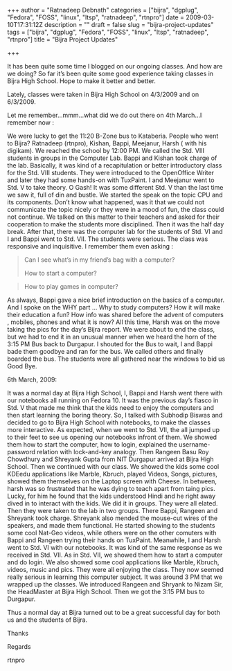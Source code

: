 +++
author = "Ratnadeep Debnath"
categories = ["bijra", "dgplug", "Fedora", "FOSS", "linux", "ltsp", "ratnadeep", "rtnpro"]
date = 2009-03-10T17:31:12Z
description = ""
draft = false
slug = "bijra-project-updates"
tags = ["bijra", "dgplug", "Fedora", "FOSS", "linux", "ltsp", "ratnadeep", "rtnpro"]
title = "Bijra Project Updates"

+++


It has been quite some time I blogged on our ongoing classes. And how are we doing? So far it’s been quite some good experience taking classes in Bijra High School. Hope to make it better and better.

Lately, classes were taken in Bijra High School on 4/3/2009 and on 6/3/2009.

Let me remember…mmm…what did we do out there on 4th March…I remember now :

We were lucky to get the 11:20 B-Zone bus to Kataberia. People who went to Bijra? Ratnadeep (rtnpro), Kishan, Bappi, Meejanur, Harsh ( with his digikam). We reached the school by 12:00 PM. We called the Std. VIII students in groups in the Computer Lab. Bappi and Kishan took charge of the lab. Basically, it was kind of a recapitulation or better introductory class for the Std. VIII students. They were introduced to the OpenOffice Writer and later they had some hands-on with TuxPaint. I and Meejanur went to Std. V to take theory. O Gash! It was some different Std. V than the last time we saw it, full of din and bustle. We started the speak on the topic CPU and its components. Don’t know what happened, was it that we could not communicate the topic nicely or they were in a mood of fun, the class could not continue. We talked on this matter to their teachers and asked for their cooperation to make the students more disciplined. Then it was the half day break. After that, there was the computer lab for the students of Std. VI and I and Bappi went to Std. VII. The students were serious. The class was responsive and inquisitive. I remember them even asking :

> Can I see what’s in my friend’s bag with a computer?
> 
> How to start a computer?

> How to play games in computer?

As always, Bappi gave a nice brief introduction on the basics of a computer. And I spoke on the WHY part … Why to study computers? How it will make their education a fun? How info was shared before the advent of computers , mobiles, phones and what it is now? All this time, Harsh was on the move taking the pics for the day’s Bijra report. We were about to end the class, but we had to end it in an unusual manner when we heard the horn of the 3:15 PM Bus back to Durgapur. I shouted for the Bus to wait, I and Bappi bade them goodbye and ran for the bus. We called others and finally boarded the bus. The students were all gathered near the windows to bid us Good Bye.

6th March, 2009:

It was a normal day at Bijra High School, I, Bappi and Harsh went there with our notebooks all running on Fedora 10. It was the previous day’s fiasco in Std. V that made me think that the kids need to enjoy the computers and then start learning the boring theory. So, I talked with Subhodip Biswas and decided to go to Bijra High School with notebooks, to make the classes more interactive. As expected, when we went to Std. VII, the all jumped up to their feet to see us opening our notebooks infront of them. We showed them how to start the computer, how to login, explained the username-password relation with lock-and-key analogy. Then Rangeen Basu Roy Chowdhury and Shreyank Gupta from NIT Durgapur arrived at Bijra High School. Then we continued with our class. We showed the kids some cool KDEedu applications like Marble, Kbruch, played Videos, Songs, pictures, showed them themselves on the Laptop screen with Cheese. In between, harsh was so frustrated that he was dying to teach apart from taing pics. Lucky, for him he found that the kids understood Hindi and he right away dived in to interact with the kids. We did it in groups. They were all elated. Then they were taken to the lab in two groups. There Bappi, Rangeen and Shreyank took charge. Shreyank also mended the mouse-cut wires of the speakers, and made them functional. He started showing to the students some cool Nat-Geo videos, while others were on the other comuters with Bappi and Rangeen trying their hands on TuxPaint. Meanwhile, I and Harsh went to Std. VI with our notebooks. It was kind of the same response as we received in Std. VII. As in Std. VII, we showed them how to start a computer and do login. We also showed some cool applications like Marble, Kbruch, videos, music and pics. They were all enjoying the class. They now seemed really serious in learning this computer subject. It was around 3 PM that we wrapped up the classes. We introduced Rangeen and Shryank to Nizam Sir, the HeadMaster at Bijra High School. Then we got the 3:15 PM bus to Durgapur.

Thus a normal day at Bijra turned out to be a great successful day for both us and the students of Bijra.

Thanks

Regards

rtnpro

